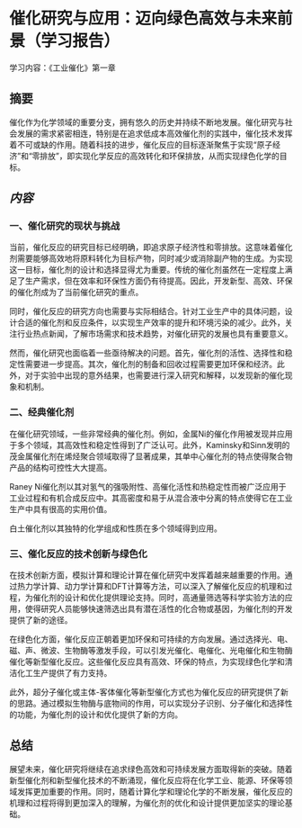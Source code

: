 # 催化研究与应用：迈向绿色高效与未来前景（学习报告）

学习内容：《工业催化》第一章

## 摘要

催化作为化学领域的重要分支，拥有悠久的历史并持续不断地发展。催化研究与社会发展的需求紧密相连，特别是在追求低成本高效催化剂的实践中，催化技术发挥着不可或缺的作用。随着科技的进步，催化反应的目标逐渐聚焦于实现“原子经济”和“零排放”，即实现化学反应的高效转化和环保排放，从而实现绿色化学的目标。

## _内容_

### 一、催化研究的现状与挑战

当前，催化反应的研究目标已经明确，即追求原子经济性和零排放。这意味着催化剂需要能够高效地将原料转化为目标产物，同时减少或消除副产物的生成。为实现这一目标，催化剂的设计和选择显得尤为重要。传统的催化剂虽然在一定程度上满足了生产需求，但在效率和环保性方面仍有待提高。因此，开发新型、高效、环保的催化剂成为了当前催化研究的重点。

同时，催化反应的研究方向也需要与实际相结合。针对工业生产中的具体问题，设计合适的催化剂和反应条件，以实现生产效率的提升和环境污染的减少。此外，关注行业热点新闻，了解市场需求和技术趋势，对催化研究的发展也具有重要意义。

然而，催化研究也面临着一些亟待解决的问题。首先，催化剂的活性、选择性和稳定性需要进一步提高。其次，催化剂的制备和回收过程需要更加环保和经济。此外，对于实验中出现的意外结果，也需要进行深入研究和解释，以发现新的催化现象和机制。

### 二、经典催化剂

在催化研究领域，一些非常经典的催化剂。例如，金属Ni的催化作用被发现并应用于多个领域，其高效性和稳定性得到了广泛认可。此外，Kaminsky和Sinn发明的茂金属催化剂在烯烃聚合领域取得了显著成果，其单中心催化剂的特点使得聚合物产品的结构可控性大大提高。

Raney Ni催化剂以其对氢气的强吸附性、高催化活性和热稳定性而被广泛应用于工业过程和有机合成反应中。其高密度和易于从混合液中分离的特点使得它在工业生产中具有很高的实用价值。

白土催化剂以其独特的化学组成和性质在多个领域得到应用。

### 三、催化反应的技术创新与绿色化

在技术创新方面，模拟计算和理论计算在催化研究中发挥着越来越重要的作用。通过热力学计算、动力学计算和DFT计算等方法，可以深入了解催化反应的机理和过程，为催化剂的设计和优化提供理论支持。同时，高通量筛选等科学实验方法的应用，使得研究人员能够快速筛选出具有潜在活性的化合物或基因，为催化剂的开发提供了新的途径。

在绿色化方面，催化反应正朝着更加环保和可持续的方向发展。通过选择光、电、磁、声、微波、生物酶等激发手段，可以引发光催化、电催化、光电催化和生物酶催化等新型催化反应。这些催化反应具有高效、环保的特点，为实现绿色化学和清洁化工生产提供了有力支持。

此外，超分子催化或主体-客体催化等新型催化方式也为催化反应的研究提供了新的思路。通过模拟生物酶与底物间的作用，可以实现分子识别、分子催化和选择性的功能，为催化剂的设计和优化提供了新的方向。

## 总结

展望未来，催化研究将继续在追求绿色高效和可持续发展方面取得新的突破。随着新型催化剂和新型催化技术的不断涌现，催化反应将在化学工业、能源、环保等领域发挥更加重要的作用。同时，随着计算化学和理论化学的不断发展，催化反应的机理和过程将得到更加深入的理解，为催化剂的优化和设计提供更加坚实的理论基础。
